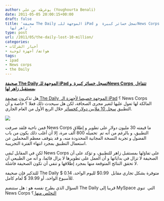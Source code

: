 ```yaml
---
author: يوغرطة بن علي (Youghourta Benali)
date: 2011-05-05 20:00:15+00:00
draft: false
title: 'صحيفة The Daily الموجهة للـ iPad تسجل خسائر كبيرة  وNews Corps  تتفاءل بمستقبل
  زاهر لها '
type: post
url: /2011/05/the-daily-lost-10-million/
categories:
- أخبار الشركات
- هواتف/ أجهزة لوحية
tags:
- ipad
- News corps
- the Daily
---
```


[**صحيفة The Daily الموجهة للـ iPad تسجل خسائر كبيرة  وNews Corps  تتفاءل بمستقبل زاهر لها**](https://www.it-scoop.com/2011/05/the-daily-lost-10-million/)


هل تذكرون [صحيفة The Daily  الموجهة خصيصا لأجهزة الـ iPad](https://www.it-scoop.com/2011/02/the-daily-ipad-newspaper/) ؟ News Corps المالكة لها تعول عليها لتغير مجرى الصحافة، لكن هل سيحدث ذلك فعلا ؟ خاصة و أن التطبيق [سجل 10 ملايين دولار كخسائر](http://www.businessinsider.com/the-daily-lost-10-million-in-its-first-quarter-2011-5) خلال الربع الأول من العام الجاري.



[![](https://www.it-scoop.com/wp-content/uploads/2011/05/the-daily-fail.jpg)
](https://www.it-scoop.com/2011/05/the-daily-lost-10-million/)



فمن ناحية فلقد صرفت News Corps ما قيمته 30 مليون دولار على تطوير و إطلاق التطبيق، و بالرغم من أنه تم  تحميله 800 ألف مرة، إلا أن أغلب ذلك يكون من باب الفضول و تجربة النسخة المجانية المحدودة منه، و قد يتوقف معظم المحملين عن استعمال التطبيق بمجرد انتهاء الفترة التجريبية.

لكن في المقابل تُبقي News Corps على تفاؤلها بمستقبل زاهر للتطبيق، و تؤكد على أن الصحيفة لا تزال في بداياتها و أن العمل على تطويرها لا يزال قائما، و أنه من الطبيعي أن لا تحقق النتائج المتوقعة منها بمجرد إطلاقها و تنفي أن تكون الصحيفة فاشلة.

للتذكير فإن صحيفة The Daily متوفرة بشكل تجاري مقابل  0.99$ لليوم الواحد، 0.14 $ للأسبوع الواحد، أو 39.99 $ لعام كامل.

السؤال الذي يطرح نفسه هو : هل ستنضم The Daily قريبا إلى MySpace التي  تنوي News Corps [التخلص منها ](https://www.it-scoop.com/2011/02/news-corp-to-sell-myspace/)؟
